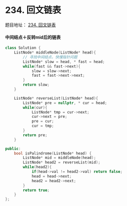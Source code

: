 # 234. 回文链表

题目地址： [234. 回文链表](https://leetcode.cn/problems/palindrome-linked-list/solutions/2952645/o1-kong-jian-zuo-fa-xun-zhao-zhong-jian-rv0f3/?envType=study-plan-v2&envId=top-100-liked)

#### 中间结点＋反转mid后的链表

```c++
class Solution {
    ListNode* middleNode(ListNode* head){
        // 寻找中间结点，快慢指针问题
        ListNode* slow = head, * fast = head;
        while(fast && fast->next){
            slow = slow->next;
            fast = fast->next->next;
        }
        return slow;
    }

    ListNode* reverseList(ListNode* head){
        ListNode* pre = nullptr, * cur = head;
        while(cur){
            ListNode* tmp = cur->next;
            cur->next = pre;
            pre = cur;
            cur = tmp;
        }
        return pre;
    }

public:
    bool isPalindrome(ListNode* head) {
        ListNode* mid = middleNode(head);
        ListNode* head2 = reverseList(mid);
        while(head2){
            if(head->val != head2->val) return false;
            head = head->next;
            head2 = head2->next;
        }
        return true;
    }
};
```